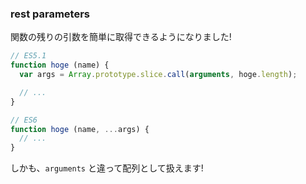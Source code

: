 ### rest parameters

関数の残りの引数を簡単に取得できるようになりました!

```javascript
// ES5.1
function hoge (name) {
  var args = Array.prototype.slice.call(arguments, hoge.length);

  // ...
}
```

```javascript
// ES6
function hoge (name, ...args) {
  // ...
}
```

しかも、`arguments` と違って配列として扱えます!
